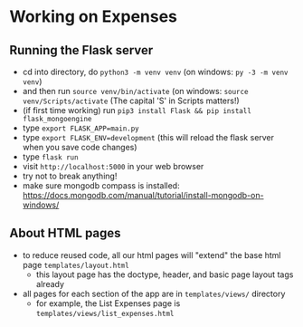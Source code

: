 # Working on Expenses

## Running the Flask server
- cd into directory, do `python3 -m venv venv` (on windows: `py -3 -m venv venv`)
- and then run `source venv/bin/activate` (on windows: `source venv/Scripts/activate` (The capital 'S' in Scripts matters!)
- (if first time working) run `pip3 install Flask && pip install flask_mongoengine`
- type `export FLASK_APP=main.py`
- type `export FLASK_ENV=development` (this will reload the flask server when you save code changes)
- type `flask run`
- visit `http://localhost:5000` in your web browser
- try not to break anything!
- make sure mongodb compass is installed: https://docs.mongodb.com/manual/tutorial/install-mongodb-on-windows/

## About HTML pages
- to reduce reused code, all our html pages will "extend" the base html page `templates/layout.html`
    - this layout page has the doctype, header, and basic page layout tags already
- all pages for each section of the app are in `templates/views/` directory
    - for example, the List Expenses page is `templates/views/list_expenses.html`
